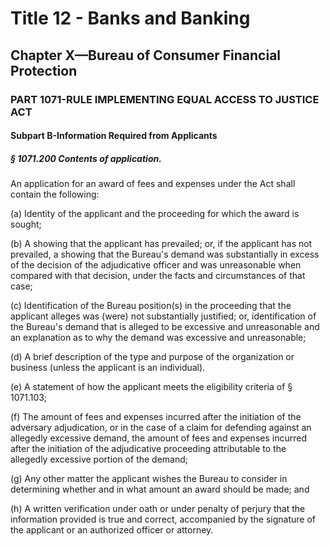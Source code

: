 
# Title 12 - Banks and Banking
## Chapter X—Bureau of Consumer Financial Protection
### PART 1071-RULE IMPLEMENTING EQUAL ACCESS TO JUSTICE ACT
#### Subpart B-Information Required from Applicants
##### § 1071.200 Contents of application.

An application for an award of fees and expenses under the Act shall contain the following:

(a) Identity of the applicant and the proceeding for which the award is sought;

(b) A showing that the applicant has prevailed; or, if the applicant has not prevailed, a showing that the Bureau's demand was substantially in excess of the decision of the adjudicative officer and was unreasonable when compared with that decision, under the facts and circumstances of that case;

(c) Identification of the Bureau position(s) in the proceeding that the applicant alleges was (were) not substantially justified; or, identification of the Bureau's demand that is alleged to be excessive and unreasonable and an explanation as to why the demand was excessive and unreasonable;

(d) A brief description of the type and purpose of the organization or business (unless the applicant is an individual).

(e) A statement of how the applicant meets the eligibility criteria of § 1071.103;

(f) The amount of fees and expenses incurred after the initiation of the adversary adjudication, or in the case of a claim for defending against an allegedly excessive demand, the amount of fees and expenses incurred after the initiation of the adjudicative proceeding attributable to the allegedly excessive portion of the demand;

(g) Any other matter the applicant wishes the Bureau to consider in determining whether and in what amount an award should be made; and

(h) A written verification under oath or under penalty of perjury that the information provided is true and correct, accompanied by the signature of the applicant or an authorized officer or attorney.
